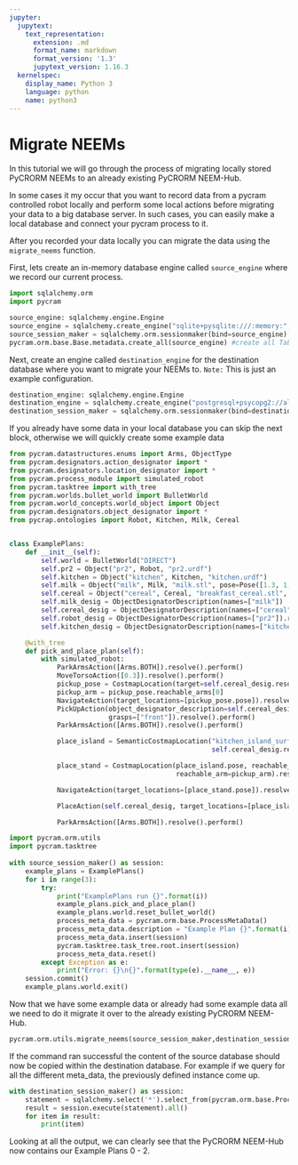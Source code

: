 ```yaml
---
jupyter:
  jupytext:
    text_representation:
      extension: .md
      format_name: markdown
      format_version: '1.3'
      jupytext_version: 1.16.3
  kernelspec:
    display_name: Python 3
    language: python
    name: python3
---
```


# Migrate NEEMs

In this tutorial we will go through the process of migrating locally stored PyCRORM NEEMs to an already existing 
PyCRORM NEEM-Hub.

In some cases it my occur that you want to record data from a pycram controlled robot locally and perform some local 
actions before migrating your data to a big database server. In such cases, you can easily make a local database and
connect your pycram process to it. 

After you recorded your data locally you can migrate the data using the `migrate_neems` function.

First, lets create an in-memory database engine called `source_engine` where we record our current process.

```python
import sqlalchemy.orm
import pycram

source_engine: sqlalchemy.engine.Engine
source_engine = sqlalchemy.create_engine("sqlite+pysqlite:///:memory:", echo=False)
source_session_maker = sqlalchemy.orm.sessionmaker(bind=source_engine)
pycram.orm.base.Base.metadata.create_all(source_engine) #create all Tables
```

Next, create an engine called `destination_engine` for the destination database where you want to migrate your NEEMs to.
`Note:` This is just an example configuration.

```python
destination_engine: sqlalchemy.engine.Engine
destination_engine = sqlalchemy.create_engine("postgresql+psycopg2://alice:alice123@localhost:5433/pycram", echo=False) # example values
destination_session_maker = sqlalchemy.orm.sessionmaker(bind=destination_engine)
```

If you already have some data in your local database you can skip the next block, otherwise we will quickly create 
some example data

```python
from pycram.datastructures.enums import Arms, ObjectType
from pycram.designators.action_designator import *
from pycram.designators.location_designator import *
from pycram.process_module import simulated_robot
from pycram.tasktree import with_tree
from pycram.worlds.bullet_world import BulletWorld
from pycram.world_concepts.world_object import Object
from pycram.designators.object_designator import *
from pycrap.ontologies import Robot, Kitchen, Milk, Cereal


class ExamplePlans:
    def __init__(self):
        self.world = BulletWorld("DIRECT")
        self.pr2 = Object("pr2", Robot, "pr2.urdf")
        self.kitchen = Object("kitchen", Kitchen, "kitchen.urdf")
        self.milk = Object("milk", Milk, "milk.stl", pose=Pose([1.3, 1, 0.9]))
        self.cereal = Object("cereal", Cereal, "breakfast_cereal.stl", pose=Pose([1.3, 0.7, 0.95]))
        self.milk_desig = ObjectDesignatorDescription(names=["milk"])
        self.cereal_desig = ObjectDesignatorDescription(names=["cereal"])
        self.robot_desig = ObjectDesignatorDescription(names=["pr2"]).resolve()
        self.kitchen_desig = ObjectDesignatorDescription(names=["kitchen"])

    @with_tree
    def pick_and_place_plan(self):
        with simulated_robot:
            ParkArmsAction([Arms.BOTH]).resolve().perform()
            MoveTorsoAction([0.3]).resolve().perform()
            pickup_pose = CostmapLocation(target=self.cereal_desig.resolve(), reachable_for=self.robot_desig).resolve()
            pickup_arm = pickup_pose.reachable_arms[0]
            NavigateAction(target_locations=[pickup_pose.pose]).resolve().perform()
            PickUpAction(object_designator_description=self.cereal_desig, arms=[pickup_arm],
                         grasps=["front"]).resolve().perform()
            ParkArmsAction([Arms.BOTH]).resolve().perform()

            place_island = SemanticCostmapLocation("kitchen_island_surface", self.kitchen_desig.resolve(),
                                                   self.cereal_desig.resolve()).resolve()

            place_stand = CostmapLocation(place_island.pose, reachable_for=self.robot_desig,
                                          reachable_arm=pickup_arm).resolve()

            NavigateAction(target_locations=[place_stand.pose]).resolve().perform()

            PlaceAction(self.cereal_desig, target_locations=[place_island.pose], arms=[pickup_arm]).resolve().perform()

            ParkArmsAction([Arms.BOTH]).resolve().perform()

```

```python
import pycram.orm.utils           
import pycram.tasktree
            
with source_session_maker() as session:
    example_plans = ExamplePlans()
    for i in range(3):
        try:
            print("ExamplePlans run {}".format(i))
            example_plans.pick_and_place_plan()
            example_plans.world.reset_bullet_world()
            process_meta_data = pycram.orm.base.ProcessMetaData()
            process_meta_data.description = "Example Plan {}".format(i)
            process_meta_data.insert(session)
            pycram.tasktree.task_tree.root.insert(session)
            process_meta_data.reset()
        except Exception as e:
            print("Error: {}\n{}".format(type(e).__name__, e))
    session.commit()
    example_plans.world.exit()
```

Now that we have some example data or already had some example data all we need to do it migrate it over to
the already existing PyCRORM NEEM-Hub.

```python
pycram.orm.utils.migrate_neems(source_session_maker,destination_session_maker)
```

If the command ran successful the content of the source database should now be copied within the destination database. For example if we query for all the different meta_data, the previously defined instance come up.

```python
with destination_session_maker() as session:
    statement = sqlalchemy.select('*').select_from(pycram.orm.base.ProcessMetaData)
    result = session.execute(statement).all()
    for item in result:
        print(item)
```

Looking at all the output, we can clearly see that the PyCRORM NEEM-Hub now contains our Example Plans 0 - 2. 
